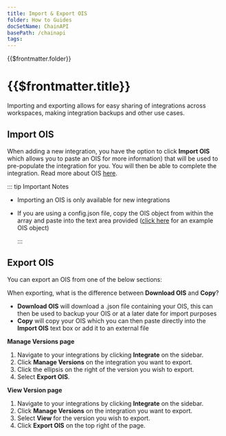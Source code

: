 ```yaml
---
title: Import & Export OIS
folder: How to Guides
docSetName: ChainAPI
basePath: /chainapi
tags:
---
```


<TitleSpan>{{$frontmatter.folder}}</TitleSpan>

# {{$frontmatter.title}}

<TocHeader />
<TOC class="table-of-contents" :include-level="[2,3]" />

Importing and exporting allows for easy sharing of integrations across
workspaces, making integration backups and other use cases.

## Import OIS

When adding a new integration, you have the option to click **Import OIS** which
allows you to paste an OIS for more information) that will be used to
pre-populate the integration for you. You will then be able to complete the
integration. Read more about OIS [here](https://docs.api3.org/ois/v1.2/).

::: tip Important Notes

- Importing an OIS is only available for new integrations
- If you are using a config.json file, copy the OIS object from within the array
  and paste into the text area provided
  ([click here](https://docs.api3.org/ois/v1.2/example.html) for an example OIS
  object)

  :::

## Export OIS

You can export an OIS from one of the below sections:

When exporting, what is the difference between **Download OIS** and **Copy**?

- **Download OIS** will download a .json file containing your OIS, this can then
  be used to backup your OIS or at a later date for import purposes
- **Copy** will copy your OIS which you can then paste directly into the
  **Import OIS** text box or add it to an external file

**Manage Versions page**

1. Navigate to your integrations by clicking **Integrate** on the sidebar.
2. Click **Manage Versions** on the integration you want to export.
3. Click the ellipsis on the right of the version you wish to export.
4. Select **Export OIS**.

**View Version page**

1. Navigate to your integrations by clicking **Integrate** on the sidebar.
2. Click **Manage Versions** on the integration you want to export.
3. Select **View** for the version you wish to export.
4. Click **Export OIS** on the top right of the page.
